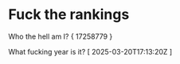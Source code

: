 # Fuck the rankings

Who the hell am I?
{ 17258779 }

What fucking year is it?
[ 2025-03-20T17:13:20Z ]
